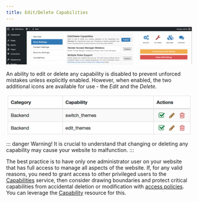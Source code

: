 ```yaml
---
title: Edit/Delete Capabilities
---
```


![AAM Setting Manage Capability](./assets/aam-setting-manage-capabilities.png)

An ability to edit or delete any capability is disabled to prevent unforced mistakes unless explicitly enabled. However, when enabled, the two additional icons are available for use - the _Edit_ and the _Delete_.

![AAM Setting Capability Row](./assets/aam-manage-capabilities.png)

::: danger Warning!
It is crucial to understand that changing or deleting any capability may cause your website to malfunction.
:::

The best practice is to have only one administrator user on your website that has full access to manage all aspects of the website. If, for any valid reasons, you need to grant access to other privileged users to the [Capabilities](/plugin/advanced-access-manager/service/capability) service, then consider drawing boundaries and protect critical capabilities from accidental deletion or modification with [access policies](/advanced/access-policy/). You can leverage the [Capability](/advanced/access-policy/resource-action/capability) resource for this.